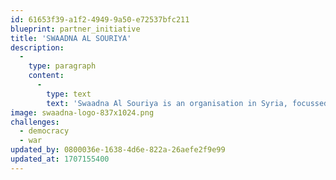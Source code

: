 ```yaml
---
id: 61653f39-a1f2-4949-9a50-e72537bfc211
blueprint: partner_initiative
title: 'SWAADNA AL SOURIYA'
description:
  -
    type: paragraph
    content:
      -
        type: text
        text: 'Swaadna Al Souriya is an organisation in Syria, focussed on supporting children, women, and poor families. They were established in 2015 to support children affected by the Syrian conflict to return to school and regain a sense of structure in their lives. They also support women’s empowerment, food security, and building livelihoods.'
image: swaadna-logo-837x1024.png
challenges:
  - democracy
  - war
updated_by: 0800036e-1638-4d6e-822a-26aefe2f9e99
updated_at: 1707155400
---
```

